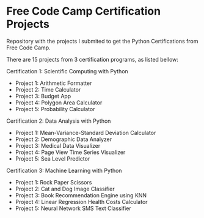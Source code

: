 # Free Code Camp Certification Projects
Repository with the projects I submited to get the Python Certifications from Free Code Camp.

There are 15 projects from 3 certification programs, as listed bellow:

Certification 1: Scientific Computing with Python
- Project 1: Arithmetic Formatter
- Project 2: Time Calculator
- Project 3: Budget App
- Project 4: Polygon Area Calculator
- Project 5: Probability Calculator

Certification 2: Data Analysis with Python
- Project 1: Mean-Variance-Standard Deviation Calculator
- Project 2: Demographic Data Analyzer
- Project 3: Medical Data Visualizer
- Project 4: Page View Time Series Visualizer
- Project 5: Sea Level Predictor

Certification 3: Machine Learning with Python
- Project 1: Rock Paper Scissors
- Project 2: Cat and Dog Image Classifier
- Project 3: Book Recommendation Engine using KNN
- Project 4: Linear Regression Health Costs Calculator
- Project 5: Neural Network SMS Text Classifier
